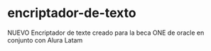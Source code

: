 # encriptador-de-texto
NUEVO Encriptador de texte creado  para la beca ONE de oracle en conjunto con Alura Latam
